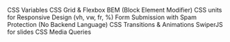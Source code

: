 CSS Variables
CSS Grid & Flexbox
BEM (Block Element Modifier)
CSS units for Responsive Design (vh, vw, fr, %)
Form Submission with Spam Protection (No Backend Language)
CSS Transitions & Animations
SwiperJS for slides
CSS Media Queries
